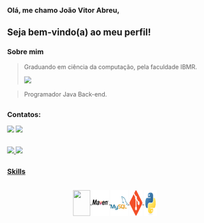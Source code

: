 ### **Olá, me chamo João Vitor Abreu,** 
## Seja bem-vindo(a) ao meu perfil!

### Sobre mim

> Graduando em ciência da computação, pela faculdade IBMR.
> <p align="left"><img src="http://img.shields.io/static/v1?label=PERIODO:&message=SEXTO&color=GREEN&style=for-the-badge"/></p>

> Programador Java Back-end.

##

### Contatos:

<div>  
  <a href="https://www.linkedin.com/in/jvitorabreu/"><img src="https://img.shields.io/badge/-LinkedIn-%230077B5?style=for-the-badge&logo=linkedin&logoColor=white"     
  target="_blank"></a>
  <a href="https://instagram.com/ara.jv" /><img src="https://img.shields.io/badge/-Instagram-%23E4405F?style=for-the-badge&logo=instagram&logoColor=white" target="_blank"></a>
  </a>
</div>

##

<div>
<a href="https://github.com/abrVit">
<img loading="lazy" height="140em" src="https://github-readme-stats.vercel.app/api/top-langs/?username=abrVit&layout=compact&langs_count=7&theme=dracula"/>
<img loading="lazy" height="140em" src="https://github-readme-stats.vercel.app/api?username=abrVit&show_icons=true&theme=dracula&include_all_commits=true&count_private=true"/>
</div>

##
### Skills

<div style="displa: inline_block"><br>
<div align="center">
  <img align="center" height="60" width="40" src="https://cdn.jsdelivr.net/gh/devicons/devicon/icons/java/java-original-wordmark.svg" />
  <img align="center" height="60" width="40" src="https://github.com/devicons/devicon/blob/master/icons/maven/maven-original-wordmark.svg" />
  <img align="center" height="60" width="40" src="https://github.com/devicons/devicon/blob/master/icons/mysql/mysql-original-wordmark.svg" />
  <img align="center" height="60" width="30" src="https://github.com/devicons/devicon/blob/master/icons/git/git-original.svg" />
  <img align="center" height="60" width="30" src="https://github.com/devicons/devicon/blob/master/icons/python/python-original.svg" />
</div>
